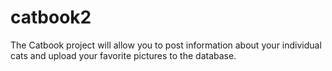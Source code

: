 # catbook2
The Catbook project will allow you to post information about your individual cats and upload your favorite pictures to the database.
